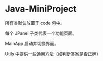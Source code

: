 # Java-MiniProject
所有类默认放置于 code 包中。

每个 JPanel 子类代表一个功能页面。

MainApp 启动并切换界面。

Utils 中提供一些通用方法（如判断答案是否正确）